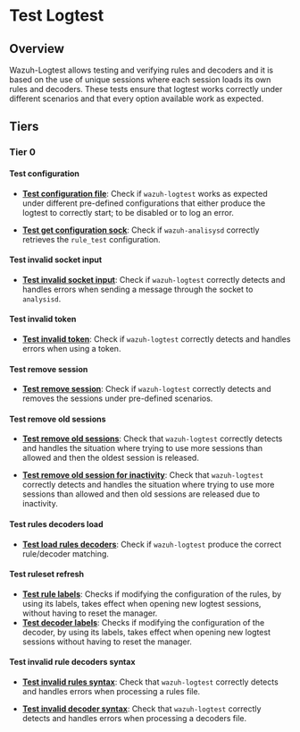 # Test Logtest

## Overview

Wazuh-Logtest allows testing and verifying rules and decoders and it is based on
the use of unique sessions where each session loads its own rules and decoders.
These tests ensure that logtest works correctly under different scenarios and
that every option available work as expected.

## Tiers

### Tier 0

#### Test configuration

- **[Test configuration file](test_configuration/test_configuration_file.md)**:
Check if `wazuh-logtest` works as expected under different pre-defined
configurations that either produce the logtest to correctly start; to be
disabled or to log an error.

- **[Test get configuration sock](test_configuration/test_get_configuration_sock.md)**:
Check if `wazuh-analisysd` correctly retrieves the `rule_test` configuration.

#### Test invalid socket input

- **[Test invalid socket input](test_invalid_socket_input/test_invalid_socket_input.md)**:
Check if `wazuh-logtest` correctly detects and handles errors when sending a
message through the socket to `analysisd`.

#### Test invalid token

- **[Test invalid token](test_invalid_token/test_invalid_session_token.md)**:
Check if `wazuh-logtest` correctly detects and handles errors when using a token.

#### Test remove session

- **[Test remove session](test_remove_session/test_remove_session.md)**:
Check if `wazuh-logtest` correctly detects and removes the sessions under
pre-defined scenarios.

#### Test remove old sessions

- **[Test remove old sessions](test_remove_old_sessions/test_remove_old_sessions.md)**:
Check that `wazuh-logtest` correctly detects and handles the situation where trying
to use more sessions than allowed and then the oldest session is released.

- **[Test remove old session for inactivity](test_remove_old_sessions/test_remove_old_session_for_inactivity.md)**:
Check that `wazuh-logtest` correctly detects and handles the situation where trying
to use more sessions than allowed and then old sessions are released due to
inactivity.

#### Test rules decoders load

- **[Test load rules decoders](test_rules_decoders_load/test_load_rules_decoders.md)**:
Check if `wazuh-logtest` produce the correct rule/decoder matching.

#### Test ruleset refresh

- **[Test rule labels](test_ruleset_refresh/test_rule_labels.md)**:
Checks if modifying the configuration of the rules, by using its labels, takes
effect when opening new logtest sessions, without having to reset the manager.
- **[Test decoder labels](test_ruleset_refresh/test_decoder_labels.md)**:
Checks if modifying the configuration of the decoder, by using its labels, takes
effect when opening new logtest sessions without having to reset the manager.
#### Test invalid rule decoders syntax

- **[Test invalid rules syntax](test_invalid_rule_decoders_syntax/test_invalid_rules_syntax.md)**:
Check that `wazuh-logtest` correctly detects and handles errors when processing a
rules file.

- **[Test invalid decoder syntax](test_invalid_rule_decoders_syntax/test_invalid_decoder_syntax.md)**:
Check that `wazuh-logtest` correctly detects and handles errors when processing a
decoders file.
